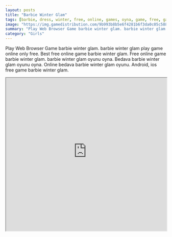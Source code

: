 ```yaml
---
layout: posts
title: "Barbie Winter Glam"
tags: [barbie, dress, winter, free, online, games, oyna, game, free, games, play, play, games]
image: "https://img.gamedistribution.com/9b993b8b5e6f4281b6f3da0c05c5880c.jpg"
summary: "Play Web Browser Game barbie winter glam. barbie winter glam play game online only free. Best free online game barbie winter glam. Free online game barbie winter glam. barbie winter glam oyunu oyna. Bedava barbie winter glam oyunu oyna. Online bedava barbie winter glam oyunu. Android, ios free game barbie winter glam."
category: "Girls"
---
```


Play Web Browser Game barbie winter glam. barbie winter glam play game online only free. Best free online game barbie winter glam. Free online game barbie winter glam. barbie winter glam oyunu oyna. Bedava barbie winter glam oyunu oyna. Online bedava barbie winter glam oyunu. Android, ios free game barbie winter glam.

<iframe width="100%" height="480px;" src="https://html5.gamedistribution.com/9b993b8b5e6f4281b6f3da0c05c5880c/"></iframe>